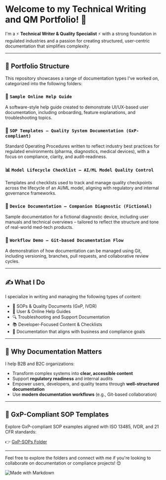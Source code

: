 # Welcome to my Technical Writing and QM Portfolio! 👋  

I'm a ⚡ **Technical Writer & Quality Specialist** ⚡ with a strong foundation in regulated industries and a passion for creating structured, user-centric documentation that simplifies complexity.

---

## 🧩 Portfolio Structure  

This repository showcases a range of documentation types I've worked on, categorized into the following folders:

### 📘 `Sample Online Help Guide`  
A software-style help guide created to demonstrate UI/UX-based user documentation, including onboarding, feature explanations, and troubleshooting topics.

### 📄 `SOP Templates – Quality System Documentation (GxP-compliant)`  
Standard Operating Procedures written to reflect industry best practices for regulated environments (pharma, diagnostics, medical devices), with a focus on compliance, clarity, and audit-readiness.

### 📊 `Model Lifecycle Checklist – AI/ML Model Quality Control`  
Templates and checklists used to track and manage quality checkpoints across the lifecycle of an AI/ML model, aligning with regulatory and internal governance frameworks.

### 🧬 `Device Documentation – Companion Diagnostic (Fictional)`  
Sample documentation for a fictional diagnostic device, including user manuals and technical overviews – tailored to reflect the structure and tone of real-world med-tech products.

### 🔀 `Workflow Demo – Git-based Documentation Flow`  
A demonstration of how documentation can be managed using Git, including versioning, branches, pull requests, and collaborative review cycles.

---

## ✍️ What I Do  

I specialize in writing and managing the following types of content:  
- 🧩 SOPs & Quality Documents (GxP, IVDR)  
- 💬 User & Online Help Guides  
- 🔍 Troubleshooting and Support Documentation  
- 📚 Developer-Focused Content & Checklists  
- 🎯 Documentation that aligns with business and compliance goals

---

## 🚀 Why Documentation Matters  

I help B2B and B2C organizations:
- Transform complex systems into **clear, accessible content**
- Support **regulatory readiness** and internal audits
- Empower users, developers, and quality teams through **well-structured documentation**
- Use **modern documentation workflows** (e.g., Git-based collaboration)

---

## 📁 GxP-Compliant SOP Templates

Explore GxP-compliant SOP examples aligned with ISO 13485, IVDR, and 21 CFR standards:

👉 [GxP-SOPs Folder](./GxP-SOPs)

---

Feel free to explore the folders and connect with me if you're looking to collaborate on documentation or compliance projects! 😊  

![Made with Markdown](https://img.shields.io/badge/made%20with-Markdown-blue)


